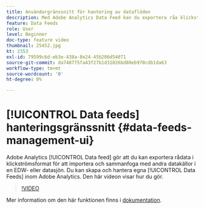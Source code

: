 ```yaml
---
title: Användargränssnitt för hantering av dataflöden
description: Med Adobe Analytics Data Feed kan du exportera råa klickströmsdata för att importera och sammanfoga dem med andra datakällor i en EDW- eller datasjön. Du kan skapa och hantera dina egna dataflöden inom Adobe Analytics. Den här videon visar hur du gör.
feature: Data Feeds
role: User
level: Beginner
doc-type: feature video
thumbnail: 25452.jpg
kt: 2353
exl-id: 79599c6d-eb3e-438a-8e24-45b286d54071
source-git-commit: da748775fa43f27b1d31026bd80eb970cdb1da63
workflow-type: tm+mt
source-wordcount: '0'
ht-degree: 0%

---
```


# [!UICONTROL Data feeds] hanteringsgränssnitt {#data-feeds-management-ui}

Adobe Analytics [!UICONTROL Data feed] gör att du kan exportera rådata i klickströmsformat för att importera och sammanfoga med andra datakällor i en EDW- eller datasjön. Du kan skapa och hantera egna [!UICONTROL Data Feeds] inom Adobe Analytics. Den här videon visar hur du gör.

>[!VIDEO](https://video.tv.adobe.com/v/25452/?quality=12)

Mer information om den här funktionen finns i [dokumentation](https://experienceleague.adobe.com/docs/analytics/export/analytics-data-feed/df-manage-feeds.html?lang=en#).
